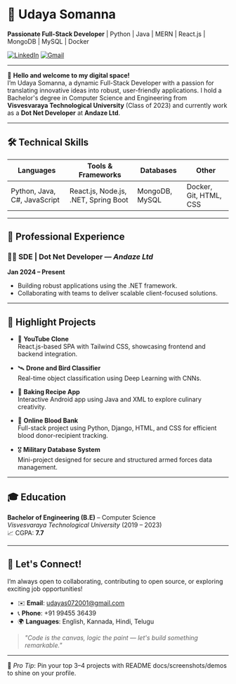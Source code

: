 # 🚀 Udaya Somanna

**Passionate Full-Stack Developer** | Python | Java | MERN | React.js | MongoDB | MySQL | Docker

[![LinkedIn](https://img.shields.io/badge/LinkedIn-blue?logo=linkedin)]((https://www.linkedin.com/in/uday-shetty-yes-its-me/))
[![Gmail](https://img.shields.io/badge/Email-red?logo=gmail)](mailto:udayas072001@gmail.com)

---

👋 **Hello and welcome to my digital space!**  
I’m Udaya Somanna, a dynamic Full-Stack Developer with a passion for translating innovative ideas into robust, user-friendly applications. I hold a Bachelor's degree in Computer Science and Engineering from **Visvesvaraya Technological University** (Class of 2023) and currently work as a **Dot Net Developer** at **Andaze Ltd**.

---

## 🛠️ Technical Skills

| Languages     | Tools & Frameworks              | Databases      | Other            |
|---------------|----------------------------------|----------------|------------------|
| Python, Java, C#, JavaScript | React.js, Node.js, .NET, Spring Boot | MongoDB, MySQL | Docker, Git, HTML, CSS |

---

## 💼 Professional Experience

### 👨‍💻 SDE | Dot Net Developer — *Andaze Ltd*  
**Jan 2024 – Present**  
- Building robust applications using the .NET framework.
- Collaborating with teams to deliver scalable client-focused solutions.

---

## 🚀 Highlight Projects

- 🎥 **YouTube Clone**  
  React.js-based SPA with Tailwind CSS, showcasing frontend and backend integration.

- 🛰️ **Drone and Bird Classifier**  
  Real-time object classification using Deep Learning with CNNs.

- 🍰 **Baking Recipe App**  
  Interactive Android app using Java and XML to explore culinary creativity.

- 💉 **Online Blood Bank**  
  Full-stack project using Python, Django, HTML, and CSS for efficient blood donor-recipient tracking.

- 🎖️ **Military Database System**  
  Mini-project designed for secure and structured armed forces data management.

---

## 🎓 Education

**Bachelor of Engineering (B.E)** – Computer Science  
*Visvesvaraya Technological University* (2019 – 2023)  
📈 CGPA: **7.7**

---

## 🔗 Let's Connect!

I’m always open to collaborating, contributing to open source, or exploring exciting job opportunities!

- ✉️ **Email**: udayas072001@gmail.com  
- 📞 **Phone**: +91 99455 36439  
- 🌍 **Languages**: English, Kannada, Hindi, Telugu

> _"Code is the canvas, logic the paint — let's build something remarkable."_

---

📌 *Pro Tip*: Pin your top 3–4 projects with README docs/screenshots/demos to shine on your profile.

